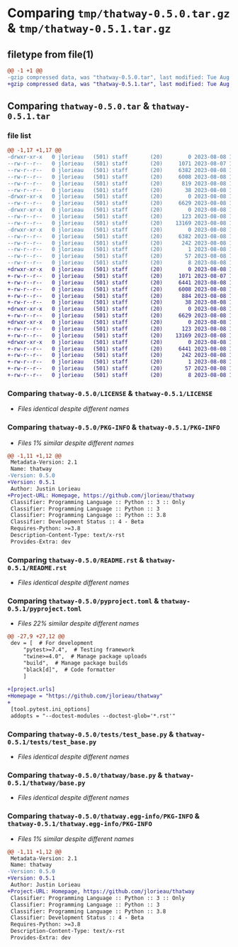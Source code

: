# Comparing `tmp/thatway-0.5.0.tar.gz` & `tmp/thatway-0.5.1.tar.gz`

## filetype from file(1)

```diff
@@ -1 +1 @@
-gzip compressed data, was "thatway-0.5.0.tar", last modified: Tue Aug  8 18:26:10 2023, max compression
+gzip compressed data, was "thatway-0.5.1.tar", last modified: Tue Aug  8 18:35:28 2023, max compression
```

## Comparing `thatway-0.5.0.tar` & `thatway-0.5.1.tar`

### file list

```diff
@@ -1,17 +1,17 @@
-drwxr-xr-x   0 jlorieau   (501) staff       (20)        0 2023-08-08 18:26:10.037705 thatway-0.5.0/
--rw-r--r--   0 jlorieau   (501) staff       (20)     1071 2023-08-07 18:07:13.000000 thatway-0.5.0/LICENSE
--rw-r--r--   0 jlorieau   (501) staff       (20)     6382 2023-08-08 18:26:10.037453 thatway-0.5.0/PKG-INFO
--rw-r--r--   0 jlorieau   (501) staff       (20)     6008 2023-08-08 18:25:02.000000 thatway-0.5.0/README.rst
--rw-r--r--   0 jlorieau   (501) staff       (20)      819 2023-08-08 15:51:25.000000 thatway-0.5.0/pyproject.toml
--rw-r--r--   0 jlorieau   (501) staff       (20)       38 2023-08-08 18:26:10.037799 thatway-0.5.0/setup.cfg
-drwxr-xr-x   0 jlorieau   (501) staff       (20)        0 2023-08-08 18:26:10.034547 thatway-0.5.0/tests/
--rw-r--r--   0 jlorieau   (501) staff       (20)     6629 2023-08-08 18:20:16.000000 thatway-0.5.0/tests/test_base.py
-drwxr-xr-x   0 jlorieau   (501) staff       (20)        0 2023-08-08 18:26:10.035353 thatway-0.5.0/thatway/
--rw-r--r--   0 jlorieau   (501) staff       (20)      123 2023-08-08 18:25:38.000000 thatway-0.5.0/thatway/__init__.py
--rw-r--r--   0 jlorieau   (501) staff       (20)    13169 2023-08-08 18:20:09.000000 thatway-0.5.0/thatway/base.py
-drwxr-xr-x   0 jlorieau   (501) staff       (20)        0 2023-08-08 18:26:10.037096 thatway-0.5.0/thatway.egg-info/
--rw-r--r--   0 jlorieau   (501) staff       (20)     6382 2023-08-08 18:26:10.000000 thatway-0.5.0/thatway.egg-info/PKG-INFO
--rw-r--r--   0 jlorieau   (501) staff       (20)      242 2023-08-08 18:26:10.000000 thatway-0.5.0/thatway.egg-info/SOURCES.txt
--rw-r--r--   0 jlorieau   (501) staff       (20)        1 2023-08-08 18:26:10.000000 thatway-0.5.0/thatway.egg-info/dependency_links.txt
--rw-r--r--   0 jlorieau   (501) staff       (20)       57 2023-08-08 18:26:10.000000 thatway-0.5.0/thatway.egg-info/requires.txt
--rw-r--r--   0 jlorieau   (501) staff       (20)        8 2023-08-08 18:26:10.000000 thatway-0.5.0/thatway.egg-info/top_level.txt
+drwxr-xr-x   0 jlorieau   (501) staff       (20)        0 2023-08-08 18:35:28.502418 thatway-0.5.1/
+-rw-r--r--   0 jlorieau   (501) staff       (20)     1071 2023-08-07 18:07:13.000000 thatway-0.5.1/LICENSE
+-rw-r--r--   0 jlorieau   (501) staff       (20)     6441 2023-08-08 18:35:28.502148 thatway-0.5.1/PKG-INFO
+-rw-r--r--   0 jlorieau   (501) staff       (20)     6008 2023-08-08 18:25:02.000000 thatway-0.5.1/README.rst
+-rw-r--r--   0 jlorieau   (501) staff       (20)      884 2023-08-08 18:34:55.000000 thatway-0.5.1/pyproject.toml
+-rw-r--r--   0 jlorieau   (501) staff       (20)       38 2023-08-08 18:35:28.502505 thatway-0.5.1/setup.cfg
+drwxr-xr-x   0 jlorieau   (501) staff       (20)        0 2023-08-08 18:35:28.498714 thatway-0.5.1/tests/
+-rw-r--r--   0 jlorieau   (501) staff       (20)     6629 2023-08-08 18:20:16.000000 thatway-0.5.1/tests/test_base.py
+drwxr-xr-x   0 jlorieau   (501) staff       (20)        0 2023-08-08 18:35:28.499746 thatway-0.5.1/thatway/
+-rw-r--r--   0 jlorieau   (501) staff       (20)      123 2023-08-08 18:34:58.000000 thatway-0.5.1/thatway/__init__.py
+-rw-r--r--   0 jlorieau   (501) staff       (20)    13169 2023-08-08 18:20:09.000000 thatway-0.5.1/thatway/base.py
+drwxr-xr-x   0 jlorieau   (501) staff       (20)        0 2023-08-08 18:35:28.501763 thatway-0.5.1/thatway.egg-info/
+-rw-r--r--   0 jlorieau   (501) staff       (20)     6441 2023-08-08 18:35:28.000000 thatway-0.5.1/thatway.egg-info/PKG-INFO
+-rw-r--r--   0 jlorieau   (501) staff       (20)      242 2023-08-08 18:35:28.000000 thatway-0.5.1/thatway.egg-info/SOURCES.txt
+-rw-r--r--   0 jlorieau   (501) staff       (20)        1 2023-08-08 18:35:28.000000 thatway-0.5.1/thatway.egg-info/dependency_links.txt
+-rw-r--r--   0 jlorieau   (501) staff       (20)       57 2023-08-08 18:35:28.000000 thatway-0.5.1/thatway.egg-info/requires.txt
+-rw-r--r--   0 jlorieau   (501) staff       (20)        8 2023-08-08 18:35:28.000000 thatway-0.5.1/thatway.egg-info/top_level.txt
```

### Comparing `thatway-0.5.0/LICENSE` & `thatway-0.5.1/LICENSE`

 * *Files identical despite different names*

### Comparing `thatway-0.5.0/PKG-INFO` & `thatway-0.5.1/PKG-INFO`

 * *Files 1% similar despite different names*

```diff
@@ -1,11 +1,12 @@
 Metadata-Version: 2.1
 Name: thatway
-Version: 0.5.0
+Version: 0.5.1
 Author: Justin Lorieau
+Project-URL: Homepage, https://github.com/jlorieau/thatway
 Classifier: Programming Language :: Python :: 3 :: Only
 Classifier: Programming Language :: Python :: 3
 Classifier: Programming Language :: Python :: 3.8
 Classifier: Development Status :: 4 - Beta
 Requires-Python: >=3.8
 Description-Content-Type: text/x-rst
 Provides-Extra: dev
```

### Comparing `thatway-0.5.0/README.rst` & `thatway-0.5.1/README.rst`

 * *Files identical despite different names*

### Comparing `thatway-0.5.0/pyproject.toml` & `thatway-0.5.1/pyproject.toml`

 * *Files 22% similar despite different names*

```diff
@@ -27,9 +27,12 @@
 dev = [  # For development
     "pytest>=7.4",  # Testing framework
     "twine>=4.0",  # Manage package uploads
     "build",  # Manage package builds
     "black[d]",  # Code formatter
     ]
 
+[project.urls]
+Homepage = "https://github.com/jlorieau/thatway"
+
 [tool.pytest.ini_options]
 addopts = "--doctest-modules --doctest-glob='*.rst'"
```

### Comparing `thatway-0.5.0/tests/test_base.py` & `thatway-0.5.1/tests/test_base.py`

 * *Files identical despite different names*

### Comparing `thatway-0.5.0/thatway/base.py` & `thatway-0.5.1/thatway/base.py`

 * *Files identical despite different names*

### Comparing `thatway-0.5.0/thatway.egg-info/PKG-INFO` & `thatway-0.5.1/thatway.egg-info/PKG-INFO`

 * *Files 1% similar despite different names*

```diff
@@ -1,11 +1,12 @@
 Metadata-Version: 2.1
 Name: thatway
-Version: 0.5.0
+Version: 0.5.1
 Author: Justin Lorieau
+Project-URL: Homepage, https://github.com/jlorieau/thatway
 Classifier: Programming Language :: Python :: 3 :: Only
 Classifier: Programming Language :: Python :: 3
 Classifier: Programming Language :: Python :: 3.8
 Classifier: Development Status :: 4 - Beta
 Requires-Python: >=3.8
 Description-Content-Type: text/x-rst
 Provides-Extra: dev
```

